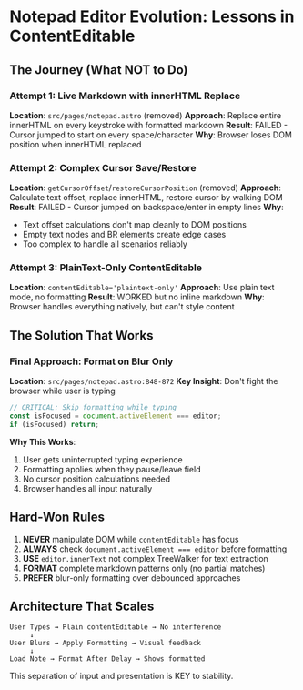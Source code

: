 # Notepad Editor Evolution: Lessons in ContentEditable

## The Journey (What NOT to Do)

### Attempt 1: Live Markdown with innerHTML Replace
**Location**: `src/pages/notepad.astro` (removed)
**Approach**: Replace entire innerHTML on every keystroke with formatted markdown
**Result**: FAILED - Cursor jumped to start on every space/character
**Why**: Browser loses DOM position when innerHTML replaced

### Attempt 2: Complex Cursor Save/Restore
**Location**: `getCursorOffset`/`restoreCursorPosition` (removed)
**Approach**: Calculate text offset, replace innerHTML, restore cursor by walking DOM
**Result**: FAILED - Cursor jumped on backspace/enter in empty lines
**Why**: 
- Text offset calculations don't map cleanly to DOM positions
- Empty text nodes and BR elements create edge cases
- Too complex to handle all scenarios reliably

### Attempt 3: PlainText-Only ContentEditable
**Location**: `contentEditable='plaintext-only'`
**Approach**: Use plain text mode, no formatting
**Result**: WORKED but no inline markdown
**Why**: Browser handles everything natively, but can't style content

## The Solution That Works

### Final Approach: Format on Blur Only
**Location**: `src/pages/notepad.astro:848-872`
**Key Insight**: Don't fight the browser while user is typing

```javascript
// CRITICAL: Skip formatting while typing
const isFocused = document.activeElement === editor;
if (isFocused) return;
```

**Why This Works**:
1. User gets uninterrupted typing experience
2. Formatting applies when they pause/leave field
3. No cursor position calculations needed
4. Browser handles all input naturally

## Hard-Won Rules

1. **NEVER** manipulate DOM while `contentEditable` has focus
2. **ALWAYS** check `document.activeElement === editor` before formatting
3. **USE** `editor.innerText` not complex TreeWalker for text extraction
4. **FORMAT** complete markdown patterns only (no partial matches)
5. **PREFER** blur-only formatting over debounced approaches

## Architecture That Scales

```
User Types → Plain contentEditable → No interference
     ↓
User Blurs → Apply Formatting → Visual feedback
     ↓
Load Note → Format After Delay → Shows formatted
```

This separation of input and presentation is KEY to stability.